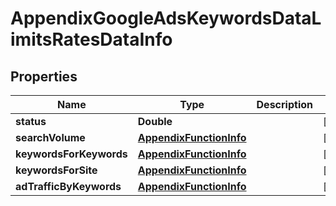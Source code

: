 

# AppendixGoogleAdsKeywordsDataLimitsRatesDataInfo


## Properties

| Name | Type | Description | Notes |
|------------ | ------------- | ------------- | -------------|
|**status** | **Double** |  |  [optional] |
|**searchVolume** | [**AppendixFunctionInfo**](AppendixFunctionInfo.md) |  |  [optional] |
|**keywordsForKeywords** | [**AppendixFunctionInfo**](AppendixFunctionInfo.md) |  |  [optional] |
|**keywordsForSite** | [**AppendixFunctionInfo**](AppendixFunctionInfo.md) |  |  [optional] |
|**adTrafficByKeywords** | [**AppendixFunctionInfo**](AppendixFunctionInfo.md) |  |  [optional] |



